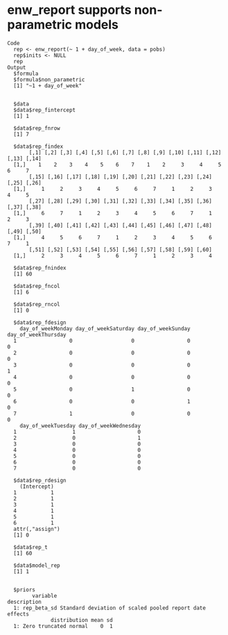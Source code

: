 # enw_report supports non-parametric models

    Code
      rep <- enw_report(~ 1 + day_of_week, data = pobs)
      rep$inits <- NULL
      rep
    Output
      $formula
      $formula$non_parametric
      [1] "~1 + day_of_week"
      
      
      $data
      $data$rep_fintercept
      [1] 1
      
      $data$rep_fnrow
      [1] 7
      
      $data$rep_findex
           [,1] [,2] [,3] [,4] [,5] [,6] [,7] [,8] [,9] [,10] [,11] [,12] [,13] [,14]
      [1,]    1    2    3    4    5    6    7    1    2     3     4     5     6     7
           [,15] [,16] [,17] [,18] [,19] [,20] [,21] [,22] [,23] [,24] [,25] [,26]
      [1,]     1     2     3     4     5     6     7     1     2     3     4     5
           [,27] [,28] [,29] [,30] [,31] [,32] [,33] [,34] [,35] [,36] [,37] [,38]
      [1,]     6     7     1     2     3     4     5     6     7     1     2     3
           [,39] [,40] [,41] [,42] [,43] [,44] [,45] [,46] [,47] [,48] [,49] [,50]
      [1,]     4     5     6     7     1     2     3     4     5     6     7     1
           [,51] [,52] [,53] [,54] [,55] [,56] [,57] [,58] [,59] [,60]
      [1,]     2     3     4     5     6     7     1     2     3     4
      
      $data$rep_fnindex
      [1] 60
      
      $data$rep_fncol
      [1] 6
      
      $data$rep_rncol
      [1] 0
      
      $data$rep_fdesign
        day_of_weekMonday day_of_weekSaturday day_of_weekSunday day_of_weekThursday
      1                 0                   0                 0                   0
      2                 0                   0                 0                   0
      3                 0                   0                 0                   1
      4                 0                   0                 0                   0
      5                 0                   1                 0                   0
      6                 0                   0                 1                   0
      7                 1                   0                 0                   0
        day_of_weekTuesday day_of_weekWednesday
      1                  1                    0
      2                  0                    1
      3                  0                    0
      4                  0                    0
      5                  0                    0
      6                  0                    0
      7                  0                    0
      
      $data$rep_rdesign
        (Intercept)
      1           1
      2           1
      3           1
      4           1
      5           1
      6           1
      attr(,"assign")
      [1] 0
      
      $data$rep_t
      [1] 60
      
      $data$model_rep
      [1] 1
      
      
      $priors
            variable                                             description
      1: rep_beta_sd Standard deviation of scaled pooled report date effects
                  distribution mean sd
      1: Zero truncated normal    0  1
      

